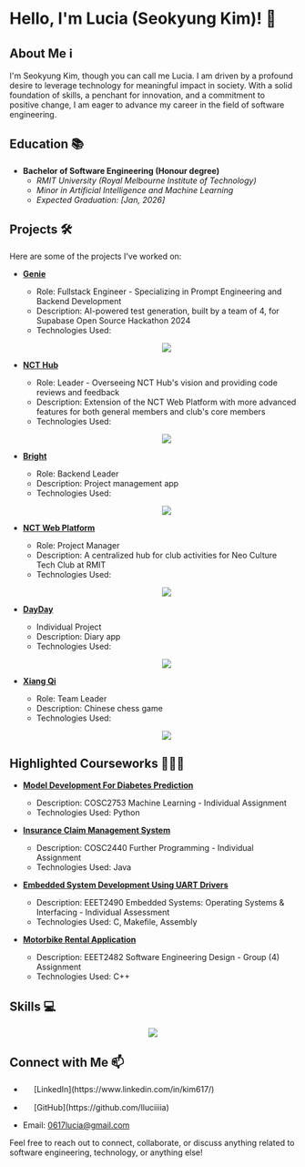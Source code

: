 # Hello, I'm Lucia (Seokyung Kim)! 👋

## About Me ℹ️

I'm Seokyung Kim, though you can call me Lucia. I am driven by a profound desire to leverage technology for meaningful impact in society. With a solid foundation of skills, a penchant for innovation, and a commitment to positive change, I am eager to advance my career in the field of software engineering.

## Education 📚

- **Bachelor of Software Engineering (Honour degree)**
  - _RMIT University (Royal Melbourne Institute of Technology)_
  - _Minor in Artificial Intelligence and Machine Learning_
  - _Expected Graduation: [Jan, 2026]_

## Projects 🛠️

Here are some of the projects I've worked on:

- **[Genie](https://github.com/genie-hq/genie)**

  - Role: Fullstack Engineer - Specializing in Prompt Engineering and Backend Development
  - Description: AI-powered test generation, built by a team of 4, for Supabase Open Source Hackathon 2024
  - Technologies Used:
    <p align="center">
      <a href="https://skillicons.dev">
        <img src="https://skillicons.dev/icons?i=git,docker,supabase,nextjs,react,typescript" />
      </a>
    </p>

- **[NCT Hub](https://github.com/rmit-nct/hub.git)**

  - Role: Leader - Overseeing NCT Hub's vision and providing code reviews and feedback
  - Description: Extension of the NCT Web Platform with more advanced features for both general members and club's core members
  - Technologies Used:
    <p align="center">
      <a href="https://skillicons.dev">
        <img src="https://skillicons.dev/icons?i=git,docker,supabase,nextjs,react,typescript" />
      </a>
    </p>

- **[Bright](https://github.com/zenbright/Bright_BE.git)**

  - Role: Backend Leader
  - Description: Project management app
  - Technologies Used:
    <p align="center">
      <a href="https://skillicons.dev">
        <img src="https://skillicons.dev/icons?i=git,docker,mongo,nextjs,react,typescript,aws,redis,rabbitmq" />
      </a>
    </p>

- **[NCT Web Platform](https://github.com/RmitNeoculturetechclub/NCT_LandingPage_VPS)**
  
  - Role: Project Manager
  - Description: A centralized hub for club activities for Neo Culture Tech Club at RMIT
  - Technologies Used:
    <p align="center">
      <a href="https://skillicons.dev">
        <img src="https://skillicons.dev/icons?i=git,docker,expressjs,react,html,css,javascript,mongodb" />
      </a>
    </p>
    
- **[DayDay](https://github.com/lluciiiia/DayDay)**

  - Individual Project
  - Description: Diary app
  - Technologies Used:
    <p align="center">
      <a href="https://skillicons.dev">
        <img src="https://skillicons.dev/icons?i=git,googlecloud,expressjs,mysql,react,nodejs,typescript,ai" />
      </a>
    </p>

- **[Xiang Qi](https://github.com/lluciiiia/DayDay)**

  - Role: Team Leader
  - Description: Chinese chess game
  - Technologies Used:
    <p align="center">
      <a href="https://skillicons.dev">
        <img src="https://skillicons.dev/icons?i=git,java,python,ai" />
      </a>
    </p>

## Highlighted Courseworks 👩🏻‍🎓

- **[Model Development For Diabetes Prediction](https://github.com/lluciiiia/COSC2753---Machine-Learning---A1.git)**
  - Description: COSC2753 Machine Learning - Individual Assignment
  - Technologies Used: Python

- **[Insurance Claim Management System](https://github.com/lluciiiia/Insurance-Claims-Management-System.git)**
  - Description: COSC2440 Further Programming - Individual Assignment
  - Technologies Used: Java
 
- **[Embedded System Development Using UART Drivers](https://github.com/lluciiiia/EEET2490_Embedded-Systems_Operating-System_Interfacing_A1.git)**
  - Description: EEET2490 Embedded Systems: Operating Systems & Interfacing - Individual Assessment
  - Technologies Used: C, Makefile, Assembly

- **[Motorbike Rental Application](https://github.com/lluciiiia/SEDfinal.git)**
  - Description: EEET2482 Software Engineering Design - Group (4) Assignment
  - Technologies Used: C++

## Skills 💻

<p align="center">
  <a href="https://skillicons.dev">
    <img src="https://skillicons.dev/icons?i=git,gitlab,vscode,docker,c,cpp,java,python,javascript,typescript,html,css,react,nodejs,expressjs,nextjs,mysql,mongodb,postgresql,rabbitmq,firebase,bash,linux,aws,googlecloud,spring,ai,supabase" />
  </a>
</p>

## Connect with Me 📫

- <p><a href="https://www.linkedin.com/in/kim617/" target="_blank"><img src="https://skillicons.dev/icons?i=linkedin" width="15px" /></a> [LinkedIn](https://www.linkedin.com/in/kim617/)</p>
- <p><a href="https://github.com/lluciiiia" target="_blank"><img src="https://skillicons.dev/icons?i=github" width="15px" /></a> [GitHub](https://github.com/lluciiiia)</p>
- Email: 0617lucia@gmail.com

Feel free to reach out to connect, collaborate, or discuss anything related to software engineering, technology, or anything else!

